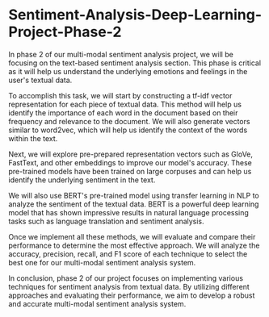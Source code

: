 # Sentiment-Analysis-Deep-Learning-Project-Phase-2
In phase 2 of our multi-modal sentiment analysis project, we will be focusing on the text-based sentiment analysis section. This phase is critical as it will help us understand the underlying emotions and feelings in the user's textual data.

To accomplish this task, we will start by constructing a tf-idf vector representation for each piece of textual data. This method will help us identify the importance of each word in the document based on their frequency and relevance to the document. We will also generate vectors similar to word2vec, which will help us identify the context of the words within the text.

Next, we will explore pre-prepared representation vectors such as GloVe, FastText, and other embeddings to improve our model's accuracy. These pre-trained models have been trained on large corpuses and can help us identify the underlying sentiment in the text.

We will also use BERT's pre-trained model using transfer learning in NLP to analyze the sentiment of the textual data. BERT is a powerful deep learning model that has shown impressive results in natural language processing tasks such as language translation and sentiment analysis.

Once we implement all these methods, we will evaluate and compare their performance to determine the most effective approach. We will analyze the accuracy, precision, recall, and F1 score of each technique to select the best one for our multi-modal sentiment analysis system.

In conclusion, phase 2 of our project focuses on implementing various techniques for sentiment analysis from textual data. By utilizing different approaches and evaluating their performance, we aim to develop a robust and accurate multi-modal sentiment analysis system.
